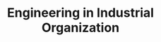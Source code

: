 ---
title: Engineering in Industrial Organization
organization: University of Deusto
location: Bilbao, ES
start: 2007-09-01
end: 2009-06-01
---